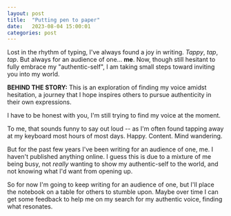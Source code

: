 ```yaml
---
layout: post
title:  "Putting pen to paper"
date:   2023-08-04 15:00:01
categories: post
---
```

Lost in the rhythm of typing, I've always found a joy in writing. *Tappy*, *tap*, *tap*. But always for an audience of one... **me**. Now, though still hesitant to fully embrace my "authentic-self", I am taking small steps toward inviting you into my world.

**BEHIND THE STORY:** This is an exploration of finding my voice amidst hesitation, a journey that I hope inspires others to pursue authenticity in their own expressions.
<!--more-->

I have to be honest with you, I'm still trying to find my voice at the moment.

To me, that sounds funny to say out loud -- as I'm often found tapping away at my keyboard most hours of most days. Happy. Content. Mind wandering.  

But for the past few years I've been writing for an audience of one, me. I haven't published anything online. I guess this is due to a mixture of me being busy, not *really* wanting to show my authentic-self to the world, and not knowing what I'd want from opening up.

So for now I'm going to keep writing for an audience of one, but I'll place the notebook on a table for others to stumble upon. Maybe over time I can get some feedback to help me on my search for my authentic voice, finding what resonates. 

